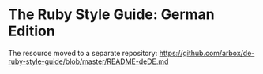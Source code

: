 # The Ruby Style Guide: German Edition

The resource moved to a separate repository:
https://github.com/arbox/de-ruby-style-guide/blob/master/README-deDE.md
